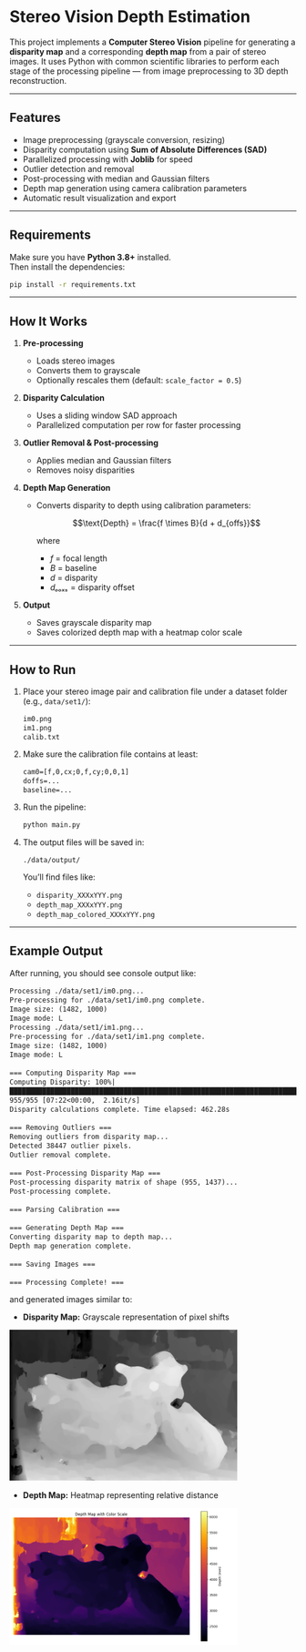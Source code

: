 # Stereo Vision Depth Estimation

This project implements a **Computer Stereo Vision** pipeline for generating a **disparity map** and a corresponding **depth map** from a pair of stereo images. It uses Python with common scientific libraries to perform each stage of the processing pipeline — from image preprocessing to 3D depth reconstruction.

---

## Features

- Image preprocessing (grayscale conversion, resizing)  
- Disparity computation using **Sum of Absolute Differences (SAD)**  
- Parallelized processing with **Joblib** for speed  
- Outlier detection and removal  
- Post-processing with median and Gaussian filters  
- Depth map generation using camera calibration parameters  
- Automatic result visualization and export  


---

## Requirements

Make sure you have **Python 3.8+** installed.  
Then install the dependencies:

```bash
pip install -r requirements.txt
```

---

## How It Works

1. **Pre-processing**  
   - Loads stereo images  
   - Converts them to grayscale  
   - Optionally rescales them (default: `scale_factor = 0.5`)  

2. **Disparity Calculation**  
   - Uses a sliding window SAD approach  
   - Parallelized computation per row for faster processing  

3. **Outlier Removal & Post-processing**  
   - Applies median and Gaussian filters  
   - Removes noisy disparities  

4. **Depth Map Generation**  
   - Converts disparity to depth using calibration parameters:
     
     $$\text{Depth} = \frac{f \times B}{d + d_{offs}}$$

     where  
     - *f* = focal length  
     - *B* = baseline  
     - *d* = disparity  
     - *dₒₒₓₛ* = disparity offset  

5. **Output**  
   - Saves grayscale disparity map  
   - Saves colorized depth map with a heatmap color scale  

---

## How to Run

1. Place your stereo image pair and calibration file under a dataset folder (e.g., `data/set1/`):
   ```
   im0.png
   im1.png
   calib.txt
   ```

2. Make sure the calibration file contains at least:
   ```
   cam0=[f,0,cx;0,f,cy;0,0,1]
   doffs=...
   baseline=...
   ```

3. Run the pipeline:
   ```bash
   python main.py
   ```

4. The output files will be saved in:
   ```
   ./data/output/
   ```

   You’ll find files like:
   - `disparity_XXXxYYY.png`
   - `depth_map_XXXxYYY.png`
   - `depth_map_colored_XXXxYYY.png`

---

## Example Output

After running, you should see console output like:

```
Processing ./data/set1/im0.png...
Pre-processing for ./data/set1/im0.png complete.
Image size: (1482, 1000)
Image mode: L
Processing ./data/set1/im1.png...
Pre-processing for ./data/set1/im1.png complete.
Image size: (1482, 1000)
Image mode: L

=== Computing Disparity Map ===
Computing Disparity: 100%|████████████████████████████████████████████████████████████████████████████████████████████████████| 955/955 [07:22<00:00,  2.16it/s]
Disparity calculations complete. Time elapsed: 462.28s

=== Removing Outliers ===
Removing outliers from disparity map...
Detected 38447 outlier pixels.
Outlier removal complete.

=== Post-Processing Disparity Map ===
Post-processing disparity matrix of shape (955, 1437)...
Post-processing complete.

=== Parsing Calibration ===

=== Generating Depth Map ===
Converting disparity map to depth map...
Depth map generation complete.

=== Saving Images ===

=== Processing Complete! ===
```

and generated images similar to:

- **Disparity Map:** Grayscale representation of pixel shifts

<img src="./data/output/disparity_1482x1000.png" alt="Depth Map" width="400"/>

- **Depth Map:** Heatmap representing relative distance

<img src="./data/output/depth_map_colored_1482x1000.png" alt="Depth Map" width="400"/>